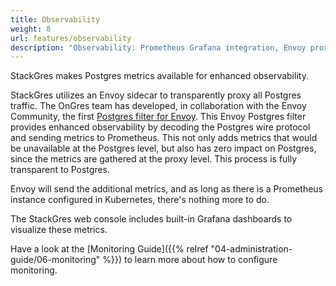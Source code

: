 ```yaml
---
title: Observability
weight: 8
url: features/observability
description: "Observability: Prometheus Grafana integration, Envoy proxy"
---
```


StackGres makes Postgres metrics available for enhanced observability.

StackGres utilizes an Envoy sidecar to transparently proxy all Postgres traffic.
The OnGres team has developed, in collaboration with the Envoy Community, the first [Postgres filter for Envoy](https://www.cncf.io/blog/2020/08/13/envoy-1-15-introduces-a-new-postgres-extension-with-monitoring-support/).
This Envoy Postgres filter provides enhanced observability by decoding the Postgres wire protocol and sending metrics to Prometheus.
This not only adds metrics that would be unavailable at the Postgres level, but also has zero impact on Postgres, since the metrics are gathered at the proxy level.
This process is fully transparent to Postgres.

Envoy will send the additional metrics, and as long as there is a Prometheus instance configured in Kubernetes, there's nothing more to do.

The StackGres web console includes built-in Grafana dashboards to visualize these metrics.

Have a look at the [Monitoring Guide]({{% relref "04-administration-guide/06-monitoring" %}}) to learn more about how to configure monitoring.
